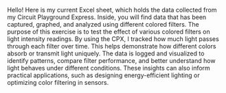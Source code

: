 Hello! Here is my current Excel sheet, which holds the data collected from my Circuit Playground Express. Inside, you will find data that has been captured, graphed, and analyzed using different colored filters. The purpose of this exercise is to test the effect of various colored filters on light intensity readings. By using the CPX, I tracked how much light passes through each filter over time. This helps demonstrate how different colors absorb or transmit light uniquely. The data is logged and visualized to identify patterns, compare filter performance, and better understand how light behaves under different conditions. These insights can also inform practical applications, such as designing energy-efficient lighting or optimizing color filtering in sensors.
